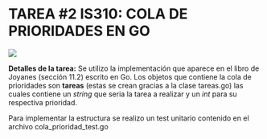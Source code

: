 # TAREA #2 IS310: COLA DE PRIORIDADES EN GO

![](https://4.bp.blogspot.com/-jWnDcTidAAI/WSImlrHb6aI/AAAAAAAAAHk/FhpDcz-rGXs0Vd_lj-3VNnmPNuwQMOYrgCLcB/s1600/cola%2Bprio.png)

**Detalles de la tarea:**
Se utilizo la implementación que aparece en el libro de Joyanes (sección 11.2) escrito en Go.
Los objetos que contiene la cola de prioridades son **tareas**  (estas se crean gracias a la clase tareas.go)
las cuales contiene un *string* que seria la tarea a realizar y un *int* para su respectiva prioridad.

Para implementar la estructura se realizo un test unitario contenido en el archivo cola_prioridad_test.go
